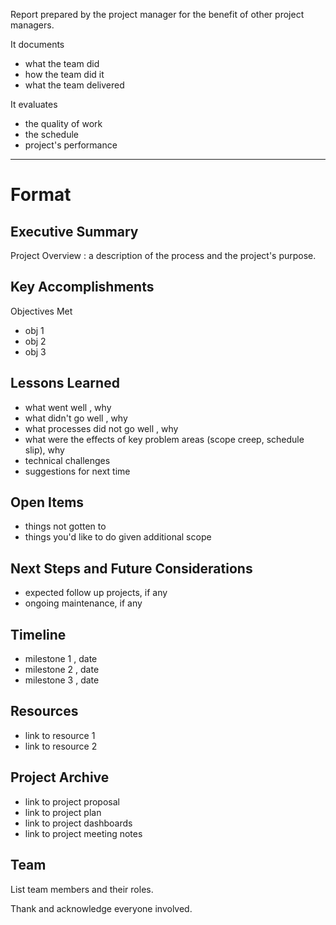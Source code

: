 
Report prepared by the project manager for the benefit of other project managers.

It documents

- what the team did
- how the team did it
- what the team delivered

It evaluates

- the quality of work
- the schedule
- project's performance

---

# Format

## Executive Summary

Project Overview : a description of the process and the project's purpose.

## Key Accomplishments

Objectives Met
- obj 1
- obj 2
- obj 3

## Lessons Learned

- what went well , why
- what didn't go well , why
- what processes did not go well , why
- what were the effects of key problem areas (scope creep, schedule slip), why
- technical challenges
- suggestions for next time

## Open Items

- things not gotten to
- things you'd like to do given additional scope

## Next Steps and Future Considerations

- expected follow up projects, if any
- ongoing maintenance, if any

## Timeline

- milestone 1 , date
- milestone 2 , date
- milestone 3 , date

## Resources

- link to resource 1
- link to resource 2
## Project Archive

- link to project proposal
- link to project plan
- link to project dashboards
- link to project meeting notes

## Team

List team members and their roles.

Thank and acknowledge everyone involved.
